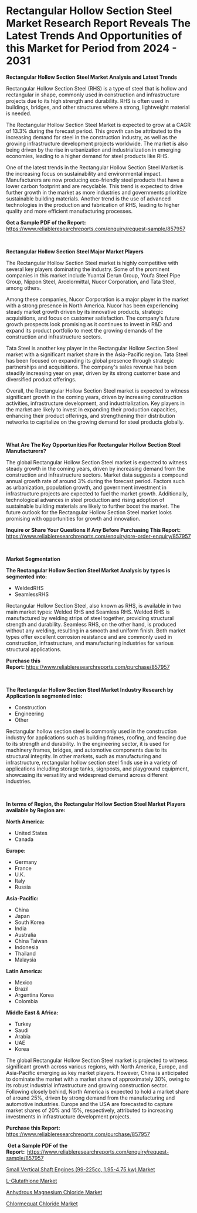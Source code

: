 <p><h1>Rectangular Hollow Section Steel Market Research Report Reveals The Latest Trends And Opportunities of this Market for Period from 2024 - 2031</h1></p><p><strong>Rectangular Hollow Section Steel Market Analysis and Latest Trends</strong></p>
<p><p>Rectangular Hollow Section Steel (RHS) is a type of steel that is hollow and rectangular in shape, commonly used in construction and infrastructure projects due to its high strength and durability. RHS is often used in buildings, bridges, and other structures where a strong, lightweight material is needed.</p><p>The Rectangular Hollow Section Steel Market is expected to grow at a CAGR of 13.3% during the forecast period. This growth can be attributed to the increasing demand for steel in the construction industry, as well as the growing infrastructure development projects worldwide. The market is also being driven by the rise in urbanization and industrialization in emerging economies, leading to a higher demand for steel products like RHS.</p><p>One of the latest trends in the Rectangular Hollow Section Steel Market is the increasing focus on sustainability and environmental impact. Manufacturers are now producing eco-friendly steel products that have a lower carbon footprint and are recyclable. This trend is expected to drive further growth in the market as more industries and governments prioritize sustainable building materials. Another trend is the use of advanced technologies in the production and fabrication of RHS, leading to higher quality and more efficient manufacturing processes.</p></p>
<p><strong>Get a Sample PDF of the Report:&nbsp;</strong> <a href="https://www.reliableresearchreports.com/enquiry/request-sample/857957">https://www.reliableresearchreports.com/enquiry/request-sample/857957</a></p>
<p>&nbsp;</p>
<p><strong>Rectangular Hollow Section Steel Major Market Players</strong></p>
<p><p>The Rectangular Hollow Section Steel market is highly competitive with several key players dominating the industry. Some of the prominent companies in this market include Yuantai Derun Group, Youfa Steel Pipe Group, Nippon Steel, Arcelormittal, Nucor Corporation, and Tata Steel, among others. </p><p>Among these companies, Nucor Corporation is a major player in the market with a strong presence in North America. Nucor has been experiencing steady market growth driven by its innovative products, strategic acquisitions, and focus on customer satisfaction. The company's future growth prospects look promising as it continues to invest in R&D and expand its product portfolio to meet the growing demands of the construction and infrastructure sectors.</p><p>Tata Steel is another key player in the Rectangular Hollow Section Steel market with a significant market share in the Asia-Pacific region. Tata Steel has been focused on expanding its global presence through strategic partnerships and acquisitions. The company's sales revenue has been steadily increasing year on year, driven by its strong customer base and diversified product offerings.</p><p>Overall, the Rectangular Hollow Section Steel market is expected to witness significant growth in the coming years, driven by increasing construction activities, infrastructure development, and industrialization. Key players in the market are likely to invest in expanding their production capacities, enhancing their product offerings, and strengthening their distribution networks to capitalize on the growing demand for steel products globally.</p></p>
<p>&nbsp;</p>
<p><strong>What Are The Key Opportunities For Rectangular Hollow Section Steel Manufacturers?</strong></p>
<p><p>The global Rectangular Hollow Section Steel market is expected to witness steady growth in the coming years, driven by increasing demand from the construction and infrastructure sectors. Market data suggests a compound annual growth rate of around 3% during the forecast period. Factors such as urbanization, population growth, and government investment in infrastructure projects are expected to fuel the market growth. Additionally, technological advances in steel production and rising adoption of sustainable building materials are likely to further boost the market. The future outlook for the Rectangular Hollow Section Steel market looks promising with opportunities for growth and innovation.</p></p>
<p><strong>Inquire or Share Your Questions If Any Before Purchasing This Report:</strong> <a href="https://www.reliableresearchreports.com/enquiry/pre-order-enquiry/857957">https://www.reliableresearchreports.com/enquiry/pre-order-enquiry/857957</a></p>
<p>&nbsp;</p>
<p><strong>Market Segmentation</strong></p>
<p><strong>The Rectangular Hollow Section Steel Market Analysis by types is segmented into:</strong></p>
<p><ul><li>WeldedRHS</li><li>SeamlessRHS</li></ul></p>
<p><p>Rectangular Hollow Section Steel, also known as RHS, is available in two main market types: Welded RHS and Seamless RHS. Welded RHS is manufactured by welding strips of steel together, providing structural strength and durability. Seamless RHS, on the other hand, is produced without any welding, resulting in a smooth and uniform finish. Both market types offer excellent corrosion resistance and are commonly used in construction, infrastructure, and manufacturing industries for various structural applications.</p></p>
<p><strong>Purchase this Report:&nbsp;</strong><a href="https://www.reliableresearchreports.com/purchase/857957">https://www.reliableresearchreports.com/purchase/857957</a></p>
<p>&nbsp;</p>
<p><strong>The Rectangular Hollow Section Steel Market Industry Research by Application is segmented into:</strong></p>
<p><ul><li>Construction</li><li>Engineering</li><li>Other</li></ul></p>
<p><p>Rectangular hollow section steel is commonly used in the construction industry for applications such as building frames, roofing, and fencing due to its strength and durability. In the engineering sector, it is used for machinery frames, bridges, and automotive components due to its structural integrity. In other markets, such as manufacturing and infrastructure, rectangular hollow section steel finds use in a variety of applications including storage tanks, signposts, and playground equipment, showcasing its versatility and widespread demand across different industries.</p></p>
<p>&nbsp;</p>
<p><strong>In terms of Region, the Rectangular Hollow Section Steel Market Players available by Region are:</strong></p>
<p>
    <p> <strong> North America: </strong>
        <ul>
            <li>United States</li>
            <li>Canada</li>
        </ul>
        </p> 
    <p> <strong> Europe: </strong>
        <ul>
            <li>Germany</li>
            <li>France</li>
            <li>U.K.</li>
            <li>Italy</li>
            <li>Russia</li>
        </ul>
        </p> 
    <p> <strong> Asia-Pacific: </strong>
        <ul>
            <li>China</li>
            <li>Japan</li>
            <li>South Korea</li>
            <li>India</li>
            <li>Australia</li>
            <li>China Taiwan</li>
            <li>Indonesia</li>
            <li>Thailand</li>
            <li>Malaysia</li>
        </ul>
        </p> 
    <p> <strong> Latin America: </strong>
        <ul>
            <li>Mexico</li>
            <li>Brazil</li>
            <li>Argentina Korea</li>
            <li>Colombia</li>
        </ul>
        </p> 
    <p> <strong> Middle East & Africa: </strong>
        <ul>
            <li>Turkey</li>
            <li>Saudi</li>
            <li>Arabia</li>
            <li>UAE</li>
            <li>Korea</li>
        </ul>
    </p>
    </p>
<p><p>The global Rectangular Hollow Section Steel market is projected to witness significant growth across various regions, with North America, Europe, and Asia-Pacific emerging as key market players. However, China is anticipated to dominate the market with a market share of approximately 30%, owing to its robust industrial infrastructure and growing construction sector. Following closely behind, North America is expected to hold a market share of around 25%, driven by strong demand from the manufacturing and automotive industries. Europe and the USA are forecasted to capture market shares of 20% and 15%, respectively, attributed to increasing investments in infrastructure development projects.</p></p>
<p><strong>Purchase this Report: </strong><a href="https://www.reliableresearchreports.com/purchase/857957">https://www.reliableresearchreports.com/purchase/857957</a></p>
<p>&nbsp;<strong>Get a Sample PDF of the Report:&nbsp;&nbsp;</strong><a href="https://www.reliableresearchreports.com/enquiry/request-sample/857957">https://www.reliableresearchreports.com/enquiry/request-sample/857957</a></p>
<p><strong></strong></p>
<p><p><a href="https://issuu.com/reportprime-2/docs/small-vertical-shaft-engines-99-225cc-195-475-kw-m">Small Vertical Shaft Engines (99-225cc, 1.95-4.75 kw) Market</a></p><p><a href="https://issuu.com/reportprime-2/docs/l-glutathione-market-size-2030.pptx">L-Glutathione Market</a></p><p><a href="https://github.com/jj19131/Market-Research-Report-List-1/blob/main/anhydrous-magnesium-chloride-market.md">Anhydrous Magnesium Chloride Market</a></p><p><a href="https://github.com/jodemen/Market-Research-Report-List-1/blob/main/chlormequat-chloride-market.md">Chlormequat Chloride Market</a></p></p>
